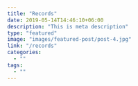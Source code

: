 ```yaml
---
title: "Records"
date: 2019-05-14T14:46:10+06:00
description: "This is meta description"
type: "featured"
image: "images/featured-post/post-4.jpg"
link: "/records"
categories:
  - ""
tags:
  - ""
---
```

